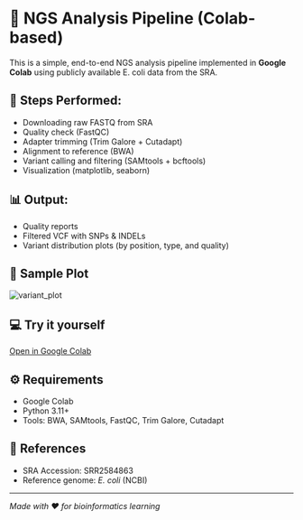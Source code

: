 # 🧬 NGS Analysis Pipeline (Colab-based)

This is a simple, end-to-end NGS analysis pipeline implemented in **Google Colab** using publicly available E. coli data from the SRA.

## 🚀 Steps Performed:
- Downloading raw FASTQ from SRA
- Quality check (FastQC)
- Adapter trimming (Trim Galore + Cutadapt)
- Alignment to reference (BWA)
- Variant calling and filtering (SAMtools + bcftools)
- Visualization (matplotlib, seaborn)

## 📊 Output:
- Quality reports
- Filtered VCF with SNPs & INDELs
- Variant distribution plots (by position, type, and quality)

## 📎 Sample Plot
![variant_plot](outputs/variant_plot.png)

## 💻 Try it yourself
[Open in Google Colab](https://colab.research.google.com/github/yourusername/ngs-pipeline-colab/blob/main/NGS_Pipeline.ipynb)

## ⚙️ Requirements
- Google Colab
- Python 3.11+
- Tools: BWA, SAMtools, FastQC, Trim Galore, Cutadapt

## 🔗 References
- SRA Accession: SRR2584863
- Reference genome: *E. coli* (NCBI)

---
*Made with ❤️ for bioinformatics learning*
